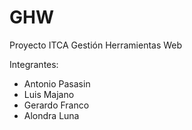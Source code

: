 # GHW
Proyecto ITCA Gestión Herramientas Web

Integrantes:
- Antonio Pasasin
- Luis Majano
- Gerardo Franco
- Alondra Luna
